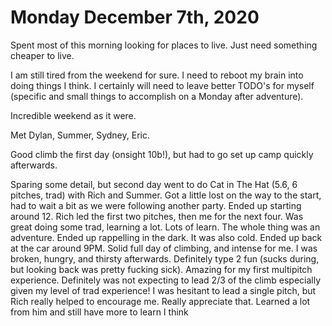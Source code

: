# Monday December 7th, 2020

Spent most of this morning looking for places to live. Just need something cheaper to live.

I am still tired from the weekend for sure. I need to reboot my brain into doing things I
think. I certainly will need to leave better TODO's for myself (specific and small things
to accomplish on a Monday after adventure). 

Incredible weekend as it were. 

Met Dylan, Summer, Sydney, Eric. 

Good climb the first day (onsight 10b!), but had to go set up camp quickly afterwards.

Sparing some detail, but second day went to do Cat in The Hat (5.6, 6 pitches, trad) with
Rich and Summer. Got a little lost on the way to the start, had to wait a bit as we
were following another party. Ended up starting around 12. Rich led the first two pitches,
then me for the next four. Was great doing some trad, learning a lot. Lots of learn.
The whole thing was an adventure. Ended up rappelling in the dark. It was also cold.
Ended up back at the car around 9PM. Solid full day of climbing, and intense for me.
I was broken, hungry, and thirsty afterwards. Definitely type 2 fun (sucks during, but
looking back was pretty fucking sick). Amazing for my first multipitch experience.
Definitely was not expecting to lead 2/3 of the climb especially given my level
of trad experience! I was hesitant to lead a single pitch, but Rich really helped
to encourage me. Really appreciate that. Learned a lot from him and still have more
to learn I think

